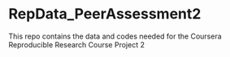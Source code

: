 # RepData_PeerAssessment2
This repo contains the data and codes needed for the Coursera Reproducible Research Course Project 2
